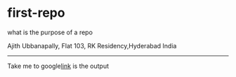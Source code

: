 # first-repo
what is the purpose of a repo

Ajith Ubbanapally, Flat 103, RK Residency,Hyderabad India

***

Take me to google[link](https://www.google.com) is the output
